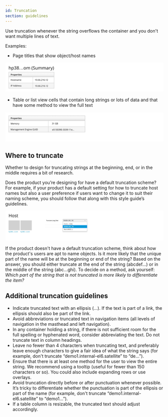 ```yaml
---
id: Truncation
section: guidelines
---
```


Use truncation whenever the string overflows the container and you don't want multiple lines of text.

Examples:
- Page titles that show object/host names

![#truncation1](./img/truncation1@2x.jpg)

- Table or list view cells that contain long strings or lots of data and that have some method to view the full text

![#truncation1](./img/truncation2@2x.jpg)

## Where to truncate
Whether to design for truncating strings at the beginning, end, or in the middle requires a bit of research.

Does the product you’re designing for have a default truncation scheme? For example, if your product has a default setting for how to truncate host names but also a user preference if users want to change it to suit their naming scheme, you should follow that along with this style guide’s guidelines.

![#truncation1](./img/truncation3@2x.jpg)

If the product doesn't have a default truncation scheme, think about how the product's users are apt to name objects. Is it more likely that the unique part of the name will be at the beginning or end of the string? Based on the answer, you should either truncate at the end of the string (abcdef...) or in the middle of the string (abc...ghi). To decide on a method, ask yourself: *Which part of the string that is not truncated is more likely to differentiate the item?*

## Additional truncation guidelines
- Indicate truncated text with an ellipsis (…). If the text is part of a link, the ellipsis should also be part of the link.
- Avoid abbreviations or truncated text in navigation items (all levels of navigation in the masthead and left navigation).
- In any container holding a string, if there is not sufficient room for the full spelling or hyphenated word, consider abbreviating the text. Do not truncate text in column headings.
- Leave no fewer than 4 characters when truncating text, and preferably leave enough characters to give a fair idea of what the string says (for example, don't truncate “demo1.internal-el6.satellite” to “de…”).
- Ensure that there is at least one method for the user to view the entire string. We recommend using a tooltip (useful for fewer than 150 characters or so). You could also include expanding rows or use overlays.
- Avoid truncation directly before or after punctuation whenever possible. It’s tricky to differentiate whether the punctuation is part of the ellipsis or part of the name (for example, don't truncate “demo1.internal-el6.satellite” to “demo1…”).
- If a table column is resizable, the truncated text should adjust accordingly.